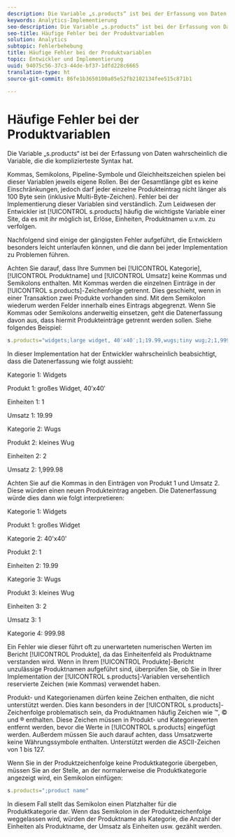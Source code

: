 ```yaml
---
description: Die Variable „s.products“ ist bei der Erfassung von Daten wahrscheinlich die Variable, die die komplizierteste Syntax hat.
keywords: Analytics-Implementierung
seo-description: Die Variable „s.products“ ist bei der Erfassung von Daten wahrscheinlich die Variable, die die komplizierteste Syntax hat.
seo-title: Häufige Fehler bei der Produktvariablen
solution: Analytics
subtopic: Fehlerbehebung
title: Häufige Fehler bei der Produktvariablen
topic: Entwickler und Implementierung
uuid: 94075c56-37c3-44de-bf37-1dfd228c6665
translation-type: ht
source-git-commit: 86fe1b3650100a05e52fb2102134fee515c871b1

---
```



# Häufige Fehler bei der Produktvariablen

Die Variable „s.products“ ist bei der Erfassung von Daten wahrscheinlich die Variable, die die komplizierteste Syntax hat.

Kommas, Semikolons, Pipeline-Symbole und Gleichheitszeichen spielen bei dieser Variablen jeweils eigene Rollen. Bei der Gesamtlänge gibt es keine Einschränkungen, jedoch darf jeder einzelne Produkteintrag nicht länger als 100 Byte sein (inklusive Multi-Byte-Zeichen). Fehler bei der Implementierung dieser Variablen sind verständlich. Zum Leidwesen der Entwickler ist [!UICONTROL s.products] häufig die wichtigste Variable einer Site, da es mit ihr möglich ist, Erlöse, Einheiten, Produktnamen u.v.m. zu verfolgen.

Nachfolgend sind einige der gängigsten Fehler aufgeführt, die Entwicklern besonders leicht unterlaufen können, und die dann bei jeder Implementation zu Problemen führen.

Achten Sie darauf, dass Ihre Summen bei [!UICONTROL Kategorie], [!UICONTROL Produktname] und [!UICONTROL Umsatz] keine Kommas und Semikolons enthalten. Mit Kommas werden die einzelnen Einträge in der [!UICONTROL s.products]-Zeichenfolge getrennt. Dies geschieht, wenn in einer Transaktion zwei Produkte vorhanden sind. Mit dem Semikolon wiederum werden Felder innerhalb eines Eintrags abgegrenzt. Wenn Sie Kommas oder Semikolons anderweitig einsetzen, geht die Datenerfassung davon aus, dass hiermit Produkteinträge getrennt werden sollen. Siehe folgendes Beispiel:

```js
s.products="widgets;large widget, 40′x40′;1;19.99,wugs;tiny wug;2;1,999.98";
```

In dieser Implementation hat der Entwickler wahrscheinlich beabsichtigt, dass die Datenerfassung wie folgt aussieht:

Kategorie 1: Widgets

Produkt 1: großes Widget, 40′x40′

Einheiten 1: 1

Umsatz 1: 19.99

Kategorie 2: Wugs

Produkt 2: kleines Wug

Einheiten 2: 2

Umsatz 2: 1,999.98

Achten Sie auf die Kommas in den Einträgen von Produkt 1 und Umsatz 2. Diese würden einen neuen Produkteintrag angeben. Die Datenerfassung würde dies dann wie folgt interpretieren:

Kategorie 1: Widgets

Produkt 1: großes Widget

Kategorie 2: 40'x40'

Produkt 2: 1

Einheiten 2: 19.99

Kategorie 3: Wugs

Produkt 3: kleines Wug

Einheiten 3: 2

Umsatz 3: 1

Kategorie 4: 999.98

Ein Fehler wie dieser führt oft zu unerwarteten numerischen Werten im Bericht [!UICONTROL Produkte], da das Einheitenfeld als Produktname verstanden wird. Wenn in Ihrem [!UICONTROL Produkte]-Bericht unzulässige Produktnamen aufgeführt sind, überprüfen Sie, ob Sie in Ihrer Implementation der [!UICONTROL s.products]-Variablen versehentlich reservierte Zeichen (wie Kommas) verwendet haben.

Produkt- und Kategorienamen dürfen keine Zeichen enthalten, die nicht unterstützt werden. Dies kann besonders in der [!UICONTROL s.products]-Zeichenfolge problematisch sein, da Produktnamen häufig Zeichen wie ™, © und ® enthalten. Diese Zeichen müssen in Produkt- und Kategoriewerten entfernt werden, bevor die Werte in [!UICONTROL s.products] eingefügt werden. Außerdem müssen Sie auch darauf achten, dass Umsatzwerte keine Währungssymbole enthalten. Unterstützt werden die ASCII-Zeichen von 1 bis 127.

Wenn Sie in der Produktzeichenfolge keine Produktkategorie übergeben, müssen Sie an der Stelle, an der normalerweise die Produktkategorie angezeigt wird, ein Semikolon einfügen:

```js
s.products=";product name"
```

In diesem Fall stellt das Semikolon einen Platzhalter für die Produktkategorie dar. Wenn das Semikolon in der Produktzeichenfolge weggelassen wird, würden der Produktname als Kategorie, die Anzahl der Einheiten als Produktname, der Umsatz als Einheiten usw. gezählt werden.
